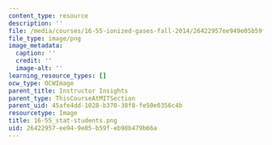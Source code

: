 ```yaml
---
content_type: resource
description: ''
file: /media/courses/16-55-ionized-gases-fall-2014/26422957ee949e05b59feb98b479b66a_16-55_stat-students.png
file_type: image/png
image_metadata:
  caption: ''
  credit: ''
  image-alt: ''
learning_resource_types: []
ocw_type: OCWImage
parent_title: Instructor Insights
parent_type: ThisCourseAtMITSection
parent_uid: 45afe4dd-1028-b370-38f8-fe50e0356c4b
resourcetype: Image
title: 16-55_stat-students.png
uid: 26422957-ee94-9e05-b59f-eb98b479b66a
---
```

